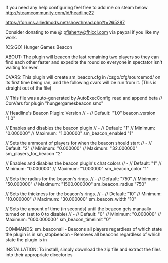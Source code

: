 If you need any help configuring feel free to add me on steam below
http://steamcommunity.com/id/headline22

https://forums.alliedmods.net/showthread.php?t=265287

Consider donating to me @ pflaherty@fhicci.com via paypal if you like my work.


[CS:GO] Hunger Games Beacon

ABOUT:
The plugin will beacon the last remaining two players so they can find each other faster and expedite the round so everyone in spectator isn't waiting for ever. 

CVARS: 
This plugin will create sm_beacon.cfg in /csgo/cfg/sourcemod/ on its first time being ran, and the following cvars will be run from it. (This is straight out of the file)
 
// This file was auto-generated by AutoExecConfig read and append beta
// ConVars for plugin "hungergamesbeacon.smx"


// Headline's Beacon Plugin: Version
// -
// Default: "1.0"
beacon_version "1.0"

// Enables and disables the beacon plugin
// -
// Default: "1"
// Minimum: "0.000000"
// Maximum: "1.000000"
sm_beacon_enabled "1"

// Sets the ammount of players for when the beacon should start
// -
// Default: "2"
// Minimum: "0.000000"
// Maximum: "32.000000"
sm_players_for_beacon "2"

// Enables and disables the beacon plugin's chat colors
// -
// Default: "1"
// Minimum: "0.000000"
// Maximum: "1.000000"
sm_beacon_color "1"

// Sets the radius for the beacon's rings.
// -
// Default: "750"
// Minimum: "50.000000"
// Maximum: "1500.000000"
sm_beacon_radius "750"

// Sets the thickness for the beacon's rings.
// -
// Default: "10"
// Minimum: "10.000000"
// Maximum: "30.000000"
sm_beacon_width "10"

// Sets the amount of time (in seconds) until the beacon gets manually turned on (set to 0 to disable)
// -
// Default: "0"
// Minimum: "0.000000"
// Maximum: "600.000000"
sm_beacon_timelimit "0"


COMMANDS: 
sm_beaconall - Beacons all players regardless of which state the plugin is in
sm_stopbeacon - Removes all beacons regardless of which state the plugin is in


INSTALLATION:
To install, simply download the zip file and extract the files into their appropriate directories
